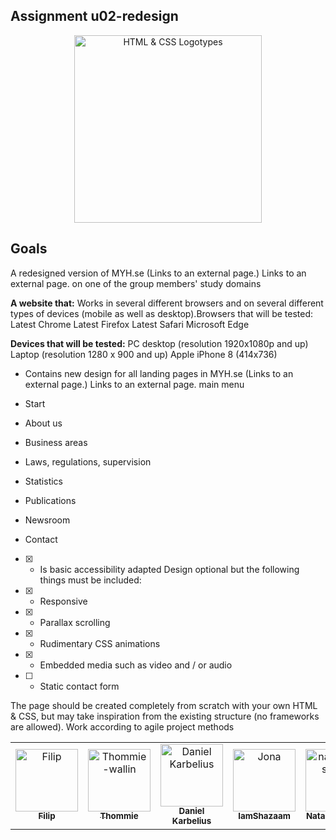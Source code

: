 ## Assignment u02-redesign

<div  align="center">

<img  width="300"  src="https://miro.medium.com/max/792/1*lJ32Bl-lHWmNMUSiSq17gQ.png"  alt="HTML & CSS Logotypes">

</div>

## Goals

A redesigned version of MYH.se (Links to an external page.) Links to an external page. on one of the group members' study domains

**A website that:**
Works in several different browsers and on several different types of devices (mobile as well as desktop).Browsers that will be tested:
Latest Chrome
Latest Firefox
Latest Safari
Microsoft Edge

**Devices that will be tested:**
PC desktop (resolution 1920x1080p and up)
Laptop (resolution 1280 x 900 and up)
Apple iPhone 8 (414x736)

- Contains new design for all landing pages in MYH.se (Links to an external page.) Links to an external page. main menu

- Start
- About us
- Business areas
- Laws, regulations, supervision
- Statistics
- Publications
- Newsroom
- Contact

- [x] - Is basic accessibility adapted
    Design optional but the following things must be included:
- [x] - Responsive

- [x] - Parallax scrolling

- [x] - Rudimentary CSS animations

- [x] - Embedded media such as video and / or audio

- [ ] - Static contact form

The page should be created completely from scratch with your own HTML & CSS, but may take inspiration from the existing structure (no frameworks are allowed).
Work according to agile project methods

<table>
<tr>
    <td align="center">
        <a href="https://github.com/Fijo-Lurk">
            <img src="https://avatars1.githubusercontent.com/u/70694476?s=400&u=eebe2ab919b6cc1f788dff542528869ca1891fa2&v=4" width="100;" alt="Filip"/>
            <br />
            <sub><b>Filip</b></sub>
        </a>
    </td>
     <td align="center">
        <a href="https://github.com/thommie-wallin">
            <img src="https://avatars1.githubusercontent.com/u/70706437?s=460&v=4" width="100;" alt="Thommie-wallin"/>
            <br />
            <sub><b>Thommie</b></sub>
        </a>
    </td>
     <td align="center">
        <a href="https://github.com/danielkarbelius">
            <img src="https://avatars0.githubusercontent.com/u/70699411?s=460&u=d332127c392e2e61d57d1e774526d02a70c9b8d1&v=4" width="100;" alt="Daniel Karbelius"/>
            <br />
            <sub><b>Daniel Karbelius</b></sub>
        </a>
    </td>
     <td align="center">
        <a href="https://github.com/IamShazaam">
            <img src="https://avatars0.githubusercontent.com/u/71892760?s=460&u=a40399e7030fa04a05d37b3f65e78b822e1a5667&v=4" width="100;" alt="Jona"/>
            <br />
            <sub><b>IamShazaam</b></sub>
        </a>
    </td>
     <td align="center">
        <a href="https://github.com/natalienilsson93">
            <img src="https://avatars3.githubusercontent.com/u/70695262?s=460&v=4" width="100;" alt="natalienilsson93"/>
            <br />
            <sub><b>Natalie Nilsson</b></sub>
        </a>
    </td>
     <td align="center">
        <a href="https://github.com/zahrasaad">
            <img src="https://avatars1.githubusercontent.com/u/71315509?s=460&u=bf38c8fc46521810152f2366d300111fd210ab22&v=4" width="100;" alt="Zahrasaad"/>
            <br />
            <sub><b>zahrasaad</b></sub>
        </a>
    </td>
   </table>

